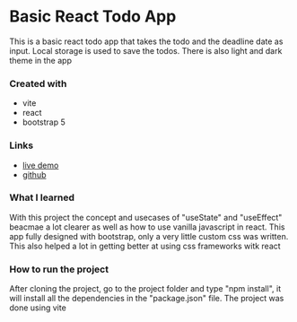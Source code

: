# Basic React Todo App

This is a basic react todo app that takes the todo and the deadline date as input. Local storage is used to save the todos. There is also light and dark theme in the app

### Created with
  - vite
  - react
  - bootstrap 5

### Links
  - [live demo](https://basic-react-task-app.netlify.app/)
  - [github](https://github.com/S-Alif/basic-react-todo-app-wtih-bootstrap5)

### What I learned
With this project the concept and usecases of "useState" and "useEffect" beacmae a lot clearer as well as how to use vanilla javascript in react. This app fully designed with bootstrap, only a very little custom css was written. This also helped a lot in getting better at using css frameworks witk react

### How to run the project
After cloning the project, go to the project folder and type "npm install", it will install all the dependencies in the "package.json" file. The project was done using vite